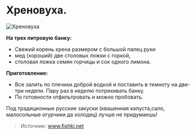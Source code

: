 # Хреновуха.
![Хреновуха](/images/Kulinar/Napitki/hrenovuha.jpg 'Хреновуха')

**На трех литровую банку:**

- Свежий корень хрена размером с большой палец руки
- мед (хороший) две столовых ложки с горкой,
- столовая ложка семян горчицы и сок одного лимона.

**Приготовление:**

- Все залить по плечики доброй водкой и поставить в темноту на две-три недели. Пару раз в неделю потряхивать банку.
- По готовности отфильтровать и можно пробовать.

Под традиционные русские закуски (квашенная капуста,сало, малосольные огурчики да холодец) лучше не придумаешь!

> Источник: www.fishki.net
